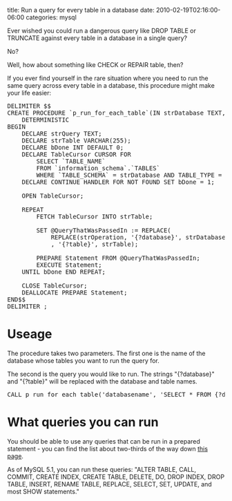 title: Run a query for every table in a database
date: 2010-02-19T02:16:00-06:00
categories: mysql

Ever wished you could run a dangerous query like DROP TABLE or TRUNCATE against every table in a database in a single query?

No?

Well, how about something like CHECK or REPAIR table, then?

If you ever find yourself in the rare situation where you need to run the same query across every table in a database, this procedure might make your life easier:
<pre lang="mysql">DELIMITER $$
CREATE PROCEDURE `p_run_for_each_table`(IN strDatabase TEXT, IN strOperation TEXT)
    DETERMINISTIC
BEGIN
	DECLARE strQuery TEXT;
	DECLARE strTable VARCHAR(255);
	DECLARE bDone INT DEFAULT 0;
	DECLARE TableCursor CURSOR FOR
		SELECT `TABLE_NAME`
		FROM `information_schema`.`TABLES`
		WHERE `TABLE_SCHEMA` = strDatabase AND TABLE_TYPE = 'BASE TABLE';
	DECLARE CONTINUE HANDLER FOR NOT FOUND SET bDone = 1;

	OPEN TableCursor;

	REPEAT
		FETCH TableCursor INTO strTable;

		SET @QueryThatWasPassedIn := REPLACE(
			REPLACE(strOperation, '{?database}', strDatabase)
			, '{?table}', strTable);

		PREPARE Statement FROM @QueryThatWasPassedIn;
		EXECUTE Statement;
	UNTIL bDone END REPEAT;

	CLOSE TableCursor;
	DEALLOCATE PREPARE Statement;
END$$
DELIMITER ;</pre>

# Useage

The procedure takes two parameters.  The first one is the name of the database whose tables you want to run the query for.

The second is the query you would like to run.  The strings "{?database}" and "{?table}" will be replaced with the database and table names.
<pre lang="mysql">CALL p_run_for_each_table('databasename', 'SELECT * FROM {?database}.{?table}');</pre>

# What queries you can run

You should be able to use any queries that can be run in a prepared statement - you can find the list about two-thirds of the way down [this page](http://dev.mysql.com/doc/refman/5.1/en/sql-syntax-prepared-statements.html).

As of MySQL 5.1, you can run these queries: "ALTER TABLE, CALL, COMMIT, CREATE INDEX, CREATE TABLE, DELETE, DO, DROP INDEX, DROP TABLE, INSERT, RENAME TABLE, REPLACE, SELECT, SET, UPDATE, and most SHOW statements."